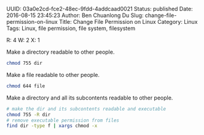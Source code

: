 UUID: 03a0e2cd-fce2-48ec-9fdd-4addcaad0021
Status: published
Date: 2016-08-15 23:45:23
Author: Ben Chuanlong Du
Slug: change-file-permission-on-linux
Title: Change File Permission on Linux
Category: Linux
Tags: Linux, file permission, file system, filesystem

R: 4
W: 2
X: 1

Make a directory readable to other people.
```sh
chmod 755 dir  
```
Make a file readable to other people.
```sh
chmod 644 file 
```
Make a directory and all its subcontents readable to other people.
```sh
# make the dir and its subcontents readable and executable
chmod 755 -R dir
# remove executable permission from files
find dir -type f | xargs chmod -x
```
